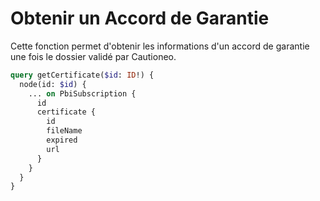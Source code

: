 # Obtenir un Accord de Garantie

Cette fonction permet d'obtenir les informations d'un accord de garantie une fois le dossier validé par Cautioneo.

```graphql
query getCertificate($id: ID!) {
  node(id: $id) {
    ... on PbiSubscription {
      id
      certificate {
        id
        fileName
        expired
        url
      }
    }
  }
}
```
